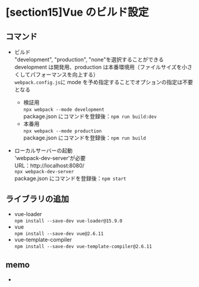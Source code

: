 # [section15]Vue のビルド設定

## コマンド

- ビルド  
   "development", "production", "none"を選択することができる  
   development は開発用、production は本番環境用（ファイルサイズを小さくしてパフォーマンスを向上する）  
   `webpack.config.js`に mode を予め指定することでオプションの指定は不要となる

  - 検証用  
    `npx webpack --mode development`  
    package.json にコマンドを登録後：`npm run build:dev`
  - 本番用  
    `npx webpack --mode production`  
    package.json にコマンドを登録後：`npm run build`

- ローカルサーバーの起動  
  'webpack-dev-server'が必要  
  URL：http://localhost:8080/  
  `npx webpack-dev-server`  
  package.json にコマンドを登録後：`npm start`

## ライブラリの追加

- vue-loader  
  `npm install --save-dev vue-loader@15.9.0`
- vue  
  `npm install --save-dev vue@2.6.11`
- vue-template-compiler  
  `npm install --save-dev vue-template-compiler@2.6.11`

## memo

-
